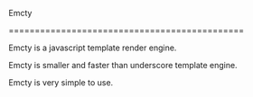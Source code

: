 Emcty

=============================================


Emcty is a javascript template render engine.

Emcty is smaller and faster than underscore template engine.

Emcty is very simple to use.